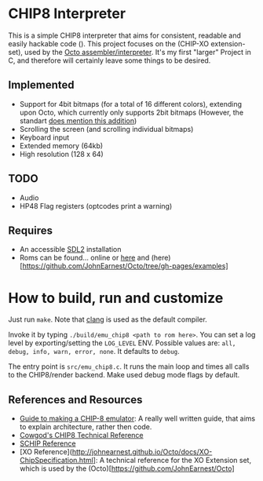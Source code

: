 # CHIP8 Interpreter

This is a simple CHIP8 interpreter that aims for consistent, readable and easily hackable code (<insert other flattering adjectives here>). This project focuses on the (CHIP-XO extension-set), used by the [Octo assembler/interpreter](https://github.com/JohnEarnest/Octo).
It's my first "larger" Project in C, and therefore will certainly leave some things to be desired.

## Implemented

- Support for 4bit bitmaps (for a total of 16 different colors), extending upon Octo, which currently only supports 2bit bitmaps (However, the standart [does mention this addition](https://github.com/JohnEarnest/Octo/blob/gh-pages/docs/XO-ChipSpecification.md#Bitplanes))
- Scrolling the screen (and scrolling individual bitmaps)
- Keyboard input
- Extended memory (64kb)
- High resolution (128 x 64)

## TODO

- Audio
- HP48 Flag registers (optcodes print a warning)

## Requires

- An accessible [SDL2](https://www.libsdl.org/) installation
- Roms can be found... online or [here](https://github.com/kripod/chip8-roms) and (here)[https://github.com/JohnEarnest/Octo/tree/gh-pages/examples]

# How to build, run and customize
Just run `make`. Note that [clang](https://clang.llvm.org/) is used as the default compiler.

Invoke it by typing `./build/emu_chip8 <path to rom here>`. You can set a log level by exporting/setting the `LOG_LEVEL` ENV. Possible values are: `all, debug, info, warn, error, none`. It defaults to `debug`.

The entry point is `src/emu_chip8.c`. It runs the main loop and times all calls to the CHIP8/render backend.
Make used debug mode flags by default.

## References and Resources

- [Guide to making a CHIP-8 emulator](https://tobiasvl.github.io/blog/write-a-chip-8-emulator/#add-super-chip-support): A really well written guide, that aims to explain architecture, rather then code.
- [Cowgod's CHIP8 Technical Reference](http://devernay.free.fr/hacks/chip8/C8TECH10.HTM#8xy6)
- [SCHIP Reference](http://devernay.free.fr/hacks/chip8/schip.txt)
- [XO Reference](http://johnearnest.github.io/Octo/docs/XO-ChipSpecification.html]: A technical reference for the XO Extension set, which is used by the (Octo)[https://github.com/JohnEarnest/Octo]

